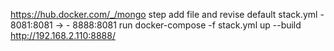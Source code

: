 https://hub.docker.com/_/mongo
step
    add file and revise default
        stack.yml
            - 8081:8081 -> - 8888:8081
    run
        docker-compose -f stack.yml up --build
    http://192.168.2.110:8888/